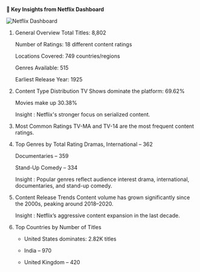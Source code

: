 **🎯 Key Insights from Netflix Dashboard**

![Netflix Dashboard](https://github.com/user-attachments/assets/fb6c38d0-2bd9-487d-8476-35244b9f94b3)


1. General Overview
    Total Titles: 8,802

    Number of Ratings: 18 different content ratings

    Locations Covered: 749 countries/regions

    Genres Available: 515

    Earliest Release Year: 1925

2. Content Type Distribution
   TV Shows dominate the platform: 69.62%

   Movies make up 30.38%

    Insight : Netflix's stronger focus on serialized content.

3. Most Common Ratings
    TV-MA and TV-14 are the most frequent content ratings.

4. Top Genres by Total Rating
    Dramas, International – 362

    Documentaries – 359

    Stand-Up Comedy – 334

    Insight : Popular genres reflect audience interest drama, international, documentaries, and stand-up comedy.

5. Content Release Trends
    Content volume has grown significantly since the 2000s, peaking around 2018–2020.

    Insight : Netflix’s aggressive content expansion in the last decade.

6. Top Countries by Number of Titles
   -  United States dominates: 2.82K titles

   - India – 970

    - United Kingdom – 420
